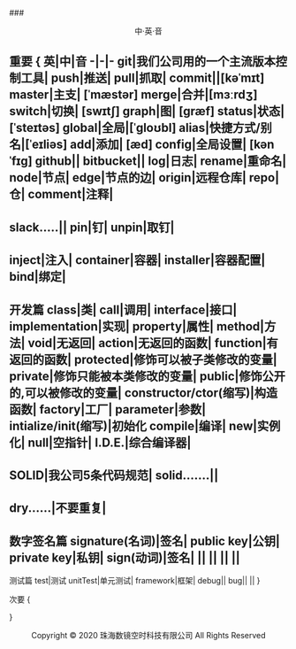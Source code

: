 ###<center>中·英·音</center>

重要
{
英|中|音
-|-|-
git|我们公司用的一个主流版本控制工具|
push|推送|
pull|抓取|
commit||[kəˈmɪt]
master|主支| [ˈmæstər] 
merge|合并|[mɜːrdʒ] 
switch|切换| [swɪtʃ] 
graph|图| [ɡræf] 
status|状态|[ˈsteɪtəs]
global|全局|[ˈɡloʊbl] 
alias|快捷方式/别名|[ˈeɪliəs] 
add|添加| [æd] 
config|全局设置| [kənˈfɪg] 
github||
bitbucket||
log|日志|
rename|重命名|
node|节点|
edge|节点的边|
origin|远程仓库|
repo|仓|
comment|注释|
------
slack.....||
pin|钉|
unpin|取钉|
------
inject|注入|
container|容器|
installer|容器配置|
bind|绑定|
-------
开发篇
class|类|
call|调用|
interface|接口|
implementation|实现|
property|属性|
method|方法|
void|无返回|
action|无返回的函数|
function|有返回的函数|
protected|修饰可以被子类修改的变量|
private|修饰只能被本类修改的变量|
public|修饰公开的,可以被修改的变量|
constructor/ctor(缩写)|构造函数|
factory|工厂|
parameter|参数|
intialize/init(缩写)|初始化
compile|编译|
new|实例化|
null|空指针|
I.D.E.|综合编译器|
-------
SOLID|我公司5条代码规范|
solid.......||
-------
dry......|不要重复|
-------
数字签名篇
signature(名词)|签名|
public key|公钥|
private key|私钥|
sign(动词)|签名|
||
||
||
||
------
测试篇
test|测试
unitTest|单元测试|
framework|框架|
debug||
bug||
||
}



次要
{




}
<center> Copyright © 2020 珠海数镜空时科技有限公司 All Rights Reserved</center>